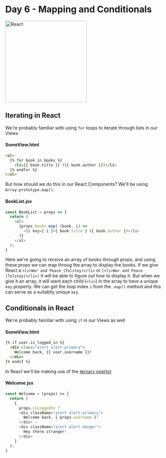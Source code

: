# Day 6 - Mapping and Conditionals

<img src="https://raw.githubusercontent.com/adion81/mern-lectures/master/assets/React-icon.svg" width="256px" alt="React" />

## Iterating in React

We're probably familiar with using `for` loops to iterate through lists in our Views

#### SomeView.html
```html
<ul>
  {% for book in books %}
    <li>{{ book.title }} ({{ book.author }})</li>
  {% endfor %}
</ul>
```

But how should we do this in our React Components? We'll be using `Array.prototype.map()`.

#### BookList.jsx
```js
const BookList = props => {
  return (
    <ul>
      {props.books.map( (book, i) => 
        <li key={ i }>{ book.title } ({ book.author })</li>
      )}
    </ul>
  );
}
```

Here we're going to receive an array of books through props, and using these props we can map throug the array to display the books. If we give React a `<li>War and Peace (Tolstoy)</li>` or `[<li>War and Peace (Tolstoy)</li>]` it will be able to figure out how to display it. But when we give it an array, it will want each child (`<li>`) in the array to have a unique `key` property. We can get the loop index `i` from the `.map()` method and this can serve as a suitablly unique `key`.

## Conditionals in React

We're probably familiar with using `if` in our Views as well

#### SomeView.html
```html
{% if user.is_logged_in %}
  <div class="alert alert-primary">
    Welcome back, {{ user.username }}!
  </div>
{% endif %}
```

In React we'll be making use of the [ternary opertor](https://developer.mozilla.org/en-US/docs/Web/JavaScript/Reference/Operators/Conditional_Operator)

#### Welcome.jsx
```js
const Welcome = (props) => {
  return (
    {
      props.isLoggedIn ?
      <div className="alert alert-primary">
        Welcome back, { props.username }!
      </div> : 
      <div className="alert alert-danger">
        Hey there stranger!
      </div>
    }
  );
}
```


